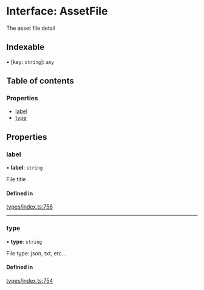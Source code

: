 # Interface: AssetFile

The asset file detail

## Indexable

▪ [key: `string`]: `any`

## Table of contents

### Properties

- [label](AssetFile.md#label)
- [type](AssetFile.md#type)

## Properties

### label

• **label**: `string`

File title

#### Defined in

[types/index.ts:756](https://github.com/nevermined-io/react-components/blob/25aa521/catalog/src/types/index.ts#L756)

___

### type

• **type**: `string`

File type: json, txt, etc...

#### Defined in

[types/index.ts:754](https://github.com/nevermined-io/react-components/blob/25aa521/catalog/src/types/index.ts#L754)
